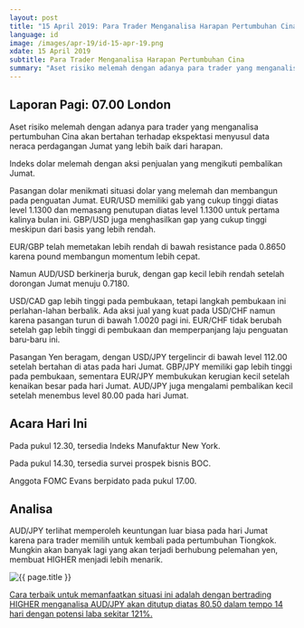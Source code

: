 ```yaml
---
layout: post
title: "15 April 2019: Para Trader Menganalisa Harapan Pertumbuhan Cina" 
language: id
image: /images/apr-19/id-15-apr-19.png
xdate: 15 April 2019
subtitle: Para Trader Menganalisa Harapan Pertumbuhan Cina
summary: "Aset risiko melemah dengan adanya para trader yang menganalisa pertumbuhan Cina akan bertahan terhadap ekspektasi menyusul data neraca perdagangan Jumat yang lebih baik dari harapan. Indeks dolar melemah dengan aksi penjualan yang mengikuti pembalikan Jumat"
---
```

## Laporan Pagi: 07.00 London

Aset risiko melemah dengan adanya para trader yang menganalisa pertumbuhan Cina akan bertahan terhadap ekspektasi menyusul data neraca perdagangan Jumat yang lebih baik dari harapan.

Indeks dolar melemah dengan aksi penjualan yang mengikuti pembalikan Jumat.

Pasangan dolar menikmati situasi dolar yang melemah dan membangun pada penguatan Jumat. EUR/USD memiliki gab yang cukup tinggi diatas level 1.1300 dan memasang penutupan diatas level 1.1300 untuk pertama kalinya bulan ini. GBP/USD juga menghasilkan gap yang cukup tinggi meskipun dari basis yang lebih rendah.

EUR/GBP telah memetakan lebih rendah di bawah resistance pada 0.8650 karena pound membangun momentum lebih cepat.

Namun AUD/USD berkinerja buruk, dengan gap kecil lebih rendah setelah dorongan Jumat menuju 0.7180.

USD/CAD gap lebih tinggi pada pembukaan, tetapi langkah pembukaan ini perlahan-lahan berbalik. Ada aksi jual yang kuat pada USD/CHF namun karena pasangan turun di bawah 1.0020 pagi ini. EUR/CHF tidak berubah setelah gap lebih tinggi di pembukaan dan memperpanjang laju penguatan baru-baru ini.

Pasangan Yen beragam, dengan USD/JPY tergelincir di bawah level 112.00 setelah bertahan di atas pada hari Jumat. GBP/JPY memiliki gap lebih tinggi pada pembukaan, sementara EUR/JPY membukukan kerugian kecil setelah kenaikan besar pada hari Jumat. AUD/JPY juga mengalami pembalikan kecil setelah menembus level 80.00 pada hari Jumat.

## Acara Hari Ini

Pada pukul 12.30, tersedia Indeks Manufaktur New York.

Pada pukul 14.30, tersedia survei prospek bisnis BOC.

Anggota FOMC Evans berpidato pada pukul 17.00.

## Analisa

AUD/JPY terlihat memperoleh keuntungan luar biasa pada hari Jumat karena para trader memilih untuk kembali pada pertumbuhan Tiongkok. Mungkin akan banyak lagi yang akan terjadi berhubung pelemahan yen, membuat HIGHER menjadi lebih menarik.

<img src="{{ site.url }}/images/apr-19/id-15-apr-19.png" alt="{{ page.title }}" title="{{ page.title }}">

<a href="%LINK%%?currency=USD&market=forex&underlying=frxAUDJPY&formname=higherlower&duration_amount=14&duration_units=d&amount=10&amount_type=stake&expiry_type=duration&barrier=80.50" target="_blank" rel="noopener noreferrer nofollow">Cara terbaik untuk memanfaatkan situasi ini adalah dengan bertrading HIGHER menganalisa AUD/JPY akan ditutup diatas 80.50 dalam tempo 14 hari dengan potensi laba sekitar 121%.</a>
